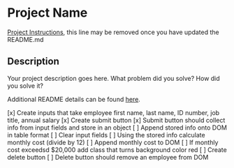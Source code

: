# Project Name

[Project Instructions](./INSTRUCTIONS.md), this line may be removed once you have updated the README.md

## Description

Your project description goes here. What problem did you solve? How did you solve it?

Additional README details can be found [here](https://github.com/PrimeAcademy/readme-template/blob/master/README.md).

[x] Create inputs that take employee first name, last name, ID number, job title, annual salary
[x] Create submit button
[x] Submit button should collect info from input fields and store in an object
[ ] Append stored info onto DOM in table format
[ ] Clear input fields 
[ ] Using the stored info calculate monthly cost (divide by 12) 
[ ] Append monthly cost to DOM
[ ] If monthly cost exceedsd $20,000 add class that turns background color red
[ ] Create delete button
[ ] Delete button should remove an employee from DOM
